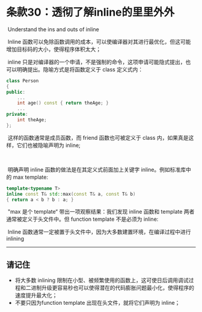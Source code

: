 # 条款30：透彻了解inline的里里外外

​		Understand the ins and outs of inline

​	Inline 函数可以免除函数调用的成本，可以使编译器对其进行最优化，但这可能增加目标码的大小，使得程序体积太大；

​	inline 只是对编译器的一个申请，不是强制的命令，这项申请可能隐式提出，也可以明确提出。隐喻方式是将函数定义于 class 定义式内：

````c++
class Person
{
public:
	...
    int age() const { return theAge; }
    ...
private:
	int theAge;
};
````

​	这样的函数通常是成员函数，而 friend 函数也可被定义于 class 内，如果真是这样，它们也被隐喻声明为 inline;

​	

​	明确声明 inline 函数的做法是在其定义式前面加上关键字 inline。例如标准库中的 max template:

````c++
template<typename T>
inline const T& std::max(const T& a, const T& b)
{ return a < b ? b : a; }
````

​	"max 是个 template“ 带出一项观察结果：我们发现 inline 函数和 template 两者通常被定义于头文件中。但 function template 不是必须为 inline:

​	Inline 函数通常一定被置于头文件中，因为大多数建置环境，在编译过程中进行 inlining 

---



## 请记住

- 将大多数 inlining 限制在小型、被频繁使用的函数上，这可使日后调用调试过程和二进制升级更容易秒也可以使得潜在的代码膨胀问题最小化，使得程序的速度提升最大化；
- 不要只因为function template 出现在头文件，就将它们声明为 inline；